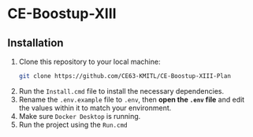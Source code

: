 # CE-Boostup-XIII

## Installation

1.   Clone this repository to your local machine:
     ```bash
     git clone https://github.com/CE63-KMITL/CE-Boostup-XIII-Plan
     ```
2.   Run the `Install.cmd` file to install the necessary dependencies.
3.   Rename the `.env.example` file to `.env`, then **open the `.env` file** and edit the values within it to match your environment.
4.   Make sure `Docker Desktop` is running.
5.   Run the project using the `Run.cmd`
